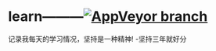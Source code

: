 # learn———[![AppVeyor branch](https://img.shields.io/badge/%E6%9D%A8-%E6%96%B9%E6%B6%9B-green.svg?style=flat-square)](https://weibo.com/237800789)  

记录我每天的学习情况，坚持是一种精神! 
-坚持三年就好分
 
